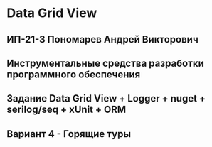 # Data Grid View

## ИП-21-3 Пономарев Андрей Викторович
## Инструментальные средства разработки программного обеспечения
## Задание Data Grid View + Logger + nuget + serilog/seq + xUnit + ORM
## Вариант 4 - Горящие туры
